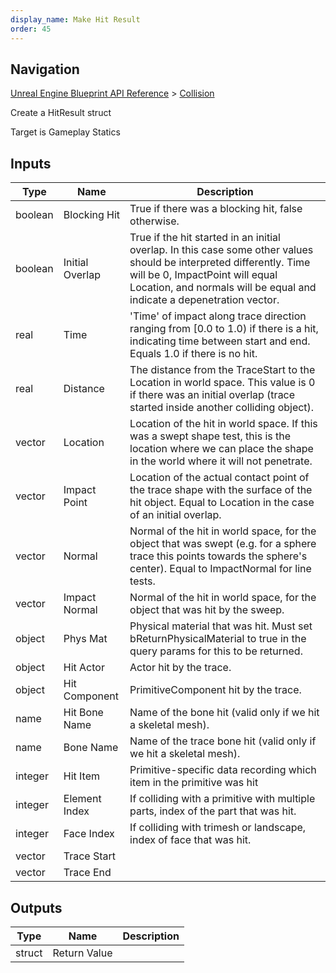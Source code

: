 ```yaml
---
display_name: Make Hit Result
order: 45
---
```

## Navigation

[Unreal Engine Blueprint API Reference](https://dev.epicgames.com/documentation/en-us/unreal-engine/BlueprintAPI) > [Collision](https://dev.epicgames.com/documentation/en-us/unreal-engine/BlueprintAPI/Collision)

Create a HitResult struct

Target is Gameplay Statics

## Inputs

| Type | Name | Description |
| --- | --- | --- |
| boolean | Blocking Hit | True if there was a blocking hit, false otherwise. |
| boolean | Initial Overlap | True if the hit started in an initial overlap. In this case some other values should be interpreted differently. Time will be 0, ImpactPoint will equal Location, and normals will be equal and indicate a depenetration vector. |
| real | Time | 'Time' of impact along trace direction ranging from \[0.0 to 1.0) if there is a hit, indicating time between start and end. Equals 1.0 if there is no hit. |
| real | Distance | The distance from the TraceStart to the Location in world space. This value is 0 if there was an initial overlap (trace started inside another colliding object). |
| vector | Location | Location of the hit in world space. If this was a swept shape test, this is the location where we can place the shape in the world where it will not penetrate. |
| vector | Impact Point | Location of the actual contact point of the trace shape with the surface of the hit object. Equal to Location in the case of an initial overlap. |
| vector | Normal | Normal of the hit in world space, for the object that was swept (e.g. for a sphere trace this points towards the sphere's center). Equal to ImpactNormal for line tests. |
| vector | Impact Normal | Normal of the hit in world space, for the object that was hit by the sweep. |
| object | Phys Mat | Physical material that was hit. Must set bReturnPhysicalMaterial to true in the query params for this to be returned. |
| object | Hit Actor | Actor hit by the trace. |
| object | Hit Component | PrimitiveComponent hit by the trace. |
| name | Hit Bone Name | Name of the bone hit (valid only if we hit a skeletal mesh). |
| name | Bone Name | Name of the trace bone hit (valid only if we hit a skeletal mesh). |
| integer | Hit Item | Primitive-specific data recording which item in the primitive was hit |
| integer | Element Index | If colliding with a primitive with multiple parts, index of the part that was hit. |
| integer | Face Index | If colliding with trimesh or landscape, index of face that was hit. |
| vector | Trace Start |  |
| vector | Trace End |  |

## Outputs

| Type | Name | Description |
| --- | --- | --- |
| struct | Return Value |  |
